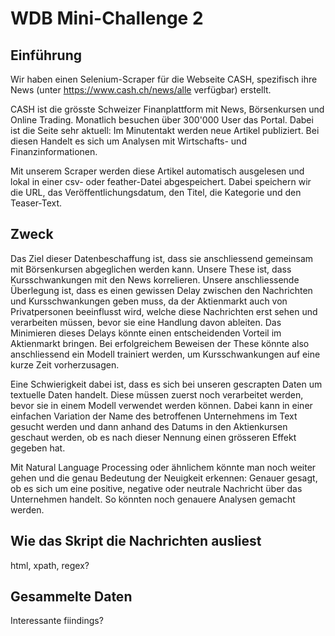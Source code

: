 # WDB Mini-Challenge 2

## Einführung

Wir haben einen Selenium-Scraper für die Webseite CASH, spezifisch ihre News (unter https://www.cash.ch/news/alle verfügbar) erstellt. 

CASH ist die grösste Schweizer Finanplattform mit News, Börsenkursen und Online Trading. Monatlich besuchen über 300'000 User das Portal. Dabei ist die Seite sehr aktuell: Im Minutentakt werden neue Artikel publiziert. Bei diesen Handelt es sich um Analysen mit Wirtschafts- und Finanzinformationen. 

Mit unserem Scraper werden diese Artikel automatisch ausgelesen und lokal in einer csv- oder feather-Datei abgespeichert. Dabei speichern wir die URL, das Veröffentlichungsdatum, den Titel, die Kategorie und den Teaser-Text.

## Zweck

Das Ziel dieser Datenbeschaffung ist, dass sie anschliessend gemeinsam mit Börsenkursen abgeglichen werden kann. Unsere These ist, dass Kursschwankungen mit den News korrelieren. Unsere anschliessende Überlegung ist, dass es einen gewissen Delay zwischen den Nachrichten und Kursschwankungen geben muss, da der Aktienmarkt auch von Privatpersonen beeinflusst wird, welche diese Nachrichten erst sehen und verarbeiten müssen, bevor sie eine Handlung davon ableiten. Das Minimieren dieses Delays könnte einen entscheidenden Vorteil im Aktienmarkt bringen. Bei erfolgreichem Beweisen der These könnte also anschliessend ein Modell trainiert werden, um Kursschwankungen auf eine kurze Zeit vorherzusagen.

Eine Schwierigkeit dabei ist, dass es sich bei unseren gescrapten Daten um textuelle Daten handelt. Diese müssen zuerst noch verarbeitet werden, bevor sie in einem Modell verwendet werden können. Dabei kann in einer einfachen Variation der Name des betroffenen Unternehmens im Text gesucht werden und dann anhand des Datums in den Aktienkursen geschaut werden, ob es nach dieser Nennung einen grösseren Effekt gegeben hat. 

Mit Natural Language Processing oder ähnlichem könnte man noch weiter gehen und die genau Bedeutung der Neuigkeit erkennen: Genauer gesagt, ob es sich um eine positive, negative oder neutrale Nachricht über das Unternehmen handelt. So könnten noch genauere Analysen gemacht werden. 

## Wie das Skript die Nachrichten ausliest
html, xpath, regex?

## Gesammelte Daten
Interessante fiindings?
